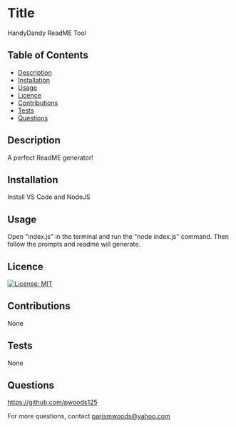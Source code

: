 
# Title 
HandyDandy ReadME Tool

## Table of Contents
  - [Description](#description)
  - [Installation](#installation)
  - [Usage](#usage)
  - [Licence](#licence)
  - [Contributions](#contributions)
  - [Tests](#tests)
  - [Questions](#questions)

## Description 
A perfect ReadME generator!

## Installation
Install VS Code and NodeJS

## Usage
Open "index.js" in the terminal and run the "node index.js" command. Then follow the prompts and readme will generate.

## Licence
[![License: MIT](https://img.shields.io/badge/License-MIT-yellow.svg)](https://opensource.org/blog/license/mit)

## Contributions
None

## Tests
None

## Questions
https://github.com/pwoods125

For more questions, contact parismwoods@yahoo.com
